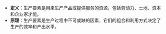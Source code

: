 
- **定义**：生产要素是用来生产产品或提供服务的资源，包括劳动力、土地、资本和企业家才能。
- **原理**：生产要素是生产过程中不可或缺的因素，它们的组合和利用方式决定了生产的效率和产出水平。